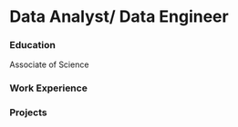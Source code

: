 # Data Analyst/ Data Engineer

### Education
Associate of Science

### Work Experience



### Projects

